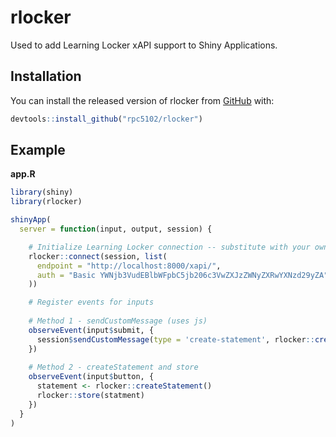 
<!-- README.md is generated from README.Rmd. Please edit that file -->
rlocker
=======

Used to add Learning Locker xAPI support to Shiny Applications.

Installation
------------

You can install the released version of rlocker from [GitHub](https://github.com/) with:

``` r
devtools::install_github("rpc5102/rlocker")
```

Example
-------

**app.R**

``` r
library(shiny)
library(rlocker)

shinyApp(
  server = function(input, output, session) {

    # Initialize Learning Locker connection -- substitute with your own locker credentials
    rlocker::connect(session, list(
      endpoint = "http://localhost:8000/xapi/", 
      auth = "Basic YWNjb3VudEBlbWFpbC5jb206c3VwZXJzZWNyZXRwYXNzd29yZA"
    ))

    # Register events for inputs
    
    # Method 1 - sendCustomMessage (uses js)
    observeEvent(input$submit, {
      session$sendCustomMessage(type = 'create-statement', rlocker::createStatement())
    })
    
    # Method 2 - createStatement and store
    observeEvent(input$button, {
      statement <- rlocker::createStatement()
      rlocker::store(statment)
    })
  }
)
```
